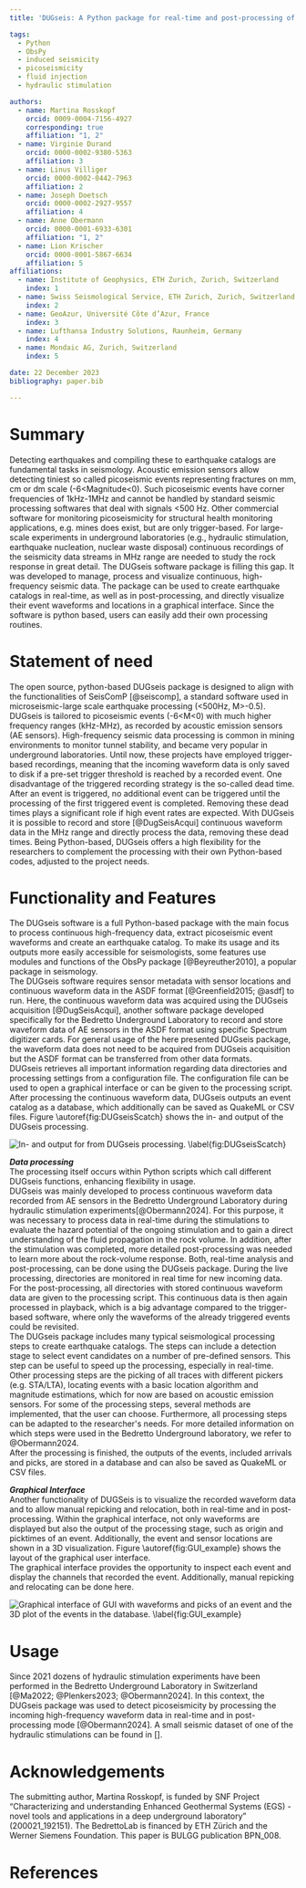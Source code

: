 ```yaml
---
title: 'DUGseis: A Python package for real-time and post-processing of picoseismicity'

tags:
  - Python
  - ObsPy
  - induced seismicity
  - picoseismicity
  - fluid injection
  - hydraulic stimulation

authors:
  - name: Martina Rosskopf 
    orcid: 0009-0004-7156-4927
    corresponding: true
    affiliation: "1, 2"
  - name: Virginie Durand
    orcid: 0000-0002-9380-5363
    affiliation: 3
  - name: Linus Villiger
    orcid: 0000-0002-0442-7963
    affiliation: 2
  - name: Joseph Doetsch
    orcid: 0000-0002-2927-9557
    affiliation: 4
  - name: Anne Obermann
    orcid: 0000-0001-6933-6301
    affiliation: "1, 2"
  - name: Lion Krischer
    orcid: 0000-0001-5867-6634
    affiliation: 5
affiliations:
  - name: Institute of Geophysics, ETH Zurich, Zurich, Switzerland
    index: 1
  - name: Swiss Seismological Service, ETH Zurich, Zurich, Switzerland
    index: 2
  - name: GeoAzur, Université Côte d’Azur, France
    index: 3
  - name: Lufthansa Industry Solutions, Raunheim, Germany
    index: 4
  - name: Mondaic AG, Zurich, Switzerland
    index: 5

date: 22 December 2023
bibliography: paper.bib

---
```



# Summary
Detecting earthquakes and compiling these to earthquake catalogs are fundamental tasks in seismology. Acoustic emission sensors allow detecting tiniest so called picoseismic events representing fractures on mm, cm or dm scale (-6<Magnitude<0). Such picoseismic events have corner frequencies of 1kHz-1MHz and cannot be handled by standard seismic processing softwares that deal with signals <500 Hz. Other commercial software for monitoring picoseismicity for structural health monitoring applications, e.g. mines does exist, but are only trigger-based. For large-scale experiments in underground laboratories (e.g., hydraulic stimulation, earthquake nucleation, nuclear waste disposal) continuous recordings of the seismicity data streams in MHz range are needed to study the rock response in great detail. The DUGseis software package is filling this gap. It was developed to manage, process and visualize continuous, high-frequency seismic data. The package can be used to create earthquake catalogs in real-time, as well as in post-processing, and directly visualize their event waveforms and locations in a graphical interface. Since the software is python based, users can easily add their own processing routines.

# Statement of need
The open source, python-based DUGseis package is designed to align with the functionalities of SeisComP [@seiscomp], a standard software used in microseismic-large scale earthquake processing (<500Hz, M>-0.5). DUGseis is tailored to picoseismic events (-6<M<0) with much higher frequency ranges (kHz-MHz), as recorded by acoustic emission sensors (AE sensors). High-frequency seismic data processing is common in mining environments to monitor tunnel stability, and became very popular in underground laboratories. Until now, these projects have employed trigger-based recordings, meaning that the incoming waveform data is only saved to disk if a pre-set trigger threshold is reached by a recorded event.  One disadvantage of the triggered recording strategy is the so-called dead time. After an event is triggered, no additional event can be triggered until the processing of the first triggered event is completed. Removing these dead times plays a significant role if high event rates are expected. With DUGseis it is possible to record and store [@DugSeisAcqui] continuous waveform data in the MHz range and directly process the data, removing these dead times.  Being Python-based, DUGseis offers a high flexibility for the researchers to complement the processing with their own Python-based codes, adjusted to the project needs. 

# Functionality and Features
The DUGseis software is a full Python-based package with the main focus to process continuous high-frequency data, extract picoseismic event waveforms and create an earthquake catalog. To make its usage and its outputs more easily accessible for seismologists, some features use modules and functions of the ObsPy package [@Beyreuther2010], a popular package in seismology.\
The DUGseis software requires sensor metadata with sensor locations and continuous waveform data in the ASDF format [@Greenfield2015; @asdf] to run. Here, the continuous waveform data was acquired using the DUGseis acquisition [@DugSeisAcqui], another software package developed specifically for the Bedretto Underground Laboratory to record and store waveform data of AE sensors in the ASDF format using specific Spectrum digitizer cards. For general usage of the here presented DUGseis package, the waveform data does not need to be acquired from DUGseis acquisition but the ASDF format can be transferred from other data formats. \
DUGseis retrieves all important information regarding data directories and processing settings from a configuration file. The configuration file can be used to open a graphical interface or can be given to the processing script. After processing the continuous waveform data, DUGseis outputs an event catalog as a database, which additionally can be saved as QuakeML or CSV files. Figure \autoref{fig:DUGseisScatch} shows the in- and output of the DUGseis processing.

![In- and output for from DUGseis processing. \label{fig:DUGseisScatch}](DUGseis_InputOutputScatch.png)

***Data processing***\
The processing itself occurs within Python scripts which call different DUGseis functions, enhancing flexibility in usage.\
DUGseis was mainly developed to process continuous waveform data recorded from AE sensors in the Bedretto Underground Laboratory during hydraulic stimulation experiments[@Obermann2024]. For this purpose, it was necessary to process data in real-time during the stimulations to evaluate the hazard potential of the ongoing stimulation and to gain a direct understanding of the fluid propagation in the rock volume. In addition, after the stimulation was completed, more detailed post-processing was needed to learn more about the rock-volume response. Both, real-time analysis and post-processing, can be done using the DUGseis package. During the live processing, directories are monitored in real time for new incoming data. For the post-processing, all directories with stored continuous waveform data are given to the processing script. This continuous data is then again processed in playback, which is a big advantage compared to the trigger-based software, where only the waveforms of the already triggered events could be revisited. \
The DUGseis package includes many typical seismological processing steps to create earthquake catalogs. The steps can include a detection stage to select event candidates on a number of pre-defined sensors. This step can be useful to speed up the processing, especially in real-time. Other processing steps are the picking of all traces with different pickers (e.g. STA/LTA), locating events with a basic location algorithm and magnitude estimations, which for now are based on acoustic emission sensors. For some of the processing steps, several methods are implemented, that the user can choose. Furthermore, all processing steps can be adapted to the researcher's needs. For more detailed information on which steps were used in the Bedretto Underground laboratory, we refer to @Obermann2024.\
After the processing is finished, the outputs of the events, included arrivals and picks, are stored in a database and can also be saved as QuakeML or CSV files.

***Graphical Interface***\
Another functionality of DUGSeis is to visualize the recorded waveform data and to allow manual repicking and relocation, both in real-time and in post-processing. Within the graphical interface, not only waveforms are displayed but also the output of the processing stage, such as origin and picktimes of an event. Additionally, the event and sensor locations are shown in a 3D visualization. Figure \autoref{fig:GUI_example} shows the layout of the graphical user interface.\
The graphical interface provides the opportunity to inspect each event and display the channels that recorded the event. Additionally, manual repicking and relocating can be done here. 

![Graphical interface of GUI with waveforms and picks of an event and the 3D plot of the events in the database. \label{fig:GUI_example}](DUGseisGUI_V2.JPG)

# Usage
Since 2021 dozens of hydraulic stimulation experiments have been performed in the Bedretto Underground Laboratory in Switzerland [@Ma2022; @Plenkers2023; @Obermann2024]. In this context, the DUGseis package was used to detect picoseismicity by processing the incoming high-frequency waveform data in real-time and in post-processing mode [@Obermann2024]. A small seismic dataset of one of the hydraulic stimulations can be found in [].

# Acknowledgements
The submitting author, Martina Rosskopf, is funded by SNF Project “Characterizing and understanding Enhanced Geothermal Systems (EGS) - novel tools and applications in a deep underground laboratory” (200021_192151). The BedrettoLab is financed by ETH Zürich and the Werner Siemens Foundation. This paper is BULGG publication BPN_008.

# References